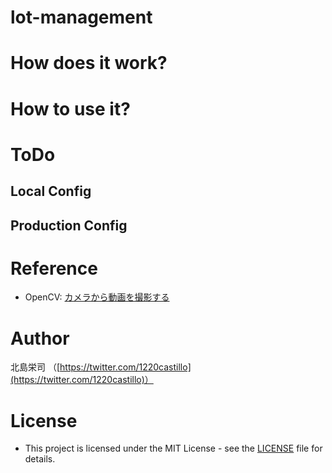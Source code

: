 # lot-management

# How does it work?

# How to use it?

# ToDo
Local Config
---

Production Config
---

# Reference
- OpenCV: [カメラから動画を撮影する](http://labs.eecs.tottori-u.ac.jp/sd/Member/oyamada/OpenCV/html/py_tutorials/py_gui/py_video_display/py_video_display.html)


# Author
北島栄司 （[https://twitter.com/1220castillo](https://twitter.com/1220castillo)）

# License
- This project is licensed under the MIT License - see the [LICENSE]() file for details.